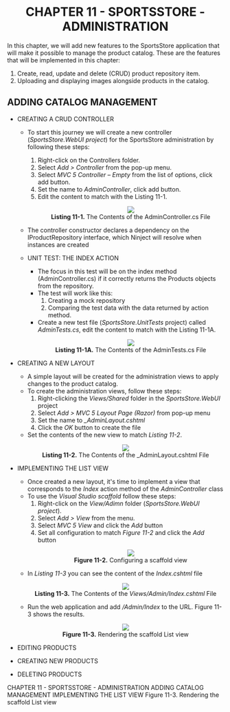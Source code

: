 <h1 align="center">
    CHAPTER 11 - SPORTSSTORE - ADMINISTRATION
</h1>

In this chapter, we will add new features to the SportsStore application that will make it possible to manage the product catalog. These are the features that will be implemented in this chapter:
1. Create, read, update and delete (CRUD) product repository item.
2. Uploading and displaying images alongside products in the catalog.

## ADDING CATALOG MANAGEMENT
* CREATING A CRUD CONTROLLER  
    * To start this journey we will create a new controller (*SportsStore.WebUI project*) for the SportsStore administration by following these steps:
        1. Right-click on the Controllers folder. 
        2. Select *Add > Controller* from the pop-up menu.
        3. Select *MVC 5 Controller – Empty* from the list of options, click add button.
        4. Set the name to *AdminController*, click add button.
        5. Edit the content to match with the Listing 11-1.
            <p align="center">
                <img src="ch11-Pictures/Listing 11-1.png" /><br />
                <b>Listing 11-1.</b> The Contents of the AdminController.cs File
            </p>        

    * The controller constructor declares a dependency on the IProductRepository interface, which Ninject will resolve when instances are created

    * UNIT TEST: THE INDEX ACTION  
        * The focus in this test will be on the index method (AdminController.cs) if it correctly returns the Products objects from the repository. 
        * The test will work like this:
            1. Creating a mock repository
            2. Comparing the test data with the data returned by action method.
        * Create a new test file (*SportsStore.UnitTests* project) called *AdminTests.cs*, edit the content to match with the Listing 11-1A.
            <p align="center">
                <img src="ch11-Pictures/Listing 11-1A.png" /><br />
                <b>Listing 11-1A.</b> The Contents of the AdminTests.cs File
            </p>        

* CREATING A NEW LAYOUT
    * A simple layout will be created for the administration views to apply changes to the product catalog.
    * To create the administration views, follow these steps:
        1. Right-clicking the *Views/Shared* folder in the *SportsStore.WebUI* project
        2. Select *Add > MVC 5 Layout Page (Razor)* from pop-up menu
        3. Set the name to *_AdminLayout.cshtml*
        4. Click the *OK* button to create the file        
    * Set the contents of the new view to match *Listing 11-2*.
        <p align="center">
            <img src="ch11-Pictures/Listing 11-2.png" /><br />
            <b>Listing 11-2.</b> The Contents of the _AdminLayout.cshtml File
        </p>  

* IMPLEMENTING THE LIST VIEW
    * Once created a new layout, it's time to implement a view that corresponds to the *Index* action method of the *AdminController* class
    * To use the *Visual Studio scaffold* follow these steps:
        1. Right-click on the *View/Adimn* folder (*SportsStore.WebUI project*).
        2. Select *Add > View* from the menu.
        3. Select *MVC 5 View* and click the *Add* button
        4. Set all configuration to match *Figure 11-2* and click the *Add* button 
            <p align="center">
                <img src="ch11-Pictures/Figure 11-2.png" /><br />
                <b>Figure 11-2.</b> Configuring a scaffold view
            </p>  
    * In *Listing 11-3* you can see the content of the *Index.cshtml* file
        <p align="center">
            <img src="ch11-Pictures/Listing 11-3.png" /><br />
            <b>Listing 11-3.</b> The Contents of the <i>Views/Admin/Index.cshtml</i> File
        </p>
    * Run the web application and add */Admin/Index* to the URL. Figure 11-3 shows the results.
        <p align="center">
            <img src="ch11-Pictures/Figure 11-3.png" /><br />
            <b>Figure 11-3.</b> Rendering the scaffold List view
        </p>  
    
      
* EDITING PRODUCTS
* CREATING NEW PRODUCTS 
* DELETING PRODUCTS

CHAPTER 11 - SPORTSSTORE - ADMINISTRATION
    ADDING CATALOG MANAGEMENT
        IMPLEMENTING THE LIST VIEW
            Figure 11-3. Rendering the scaffold List view